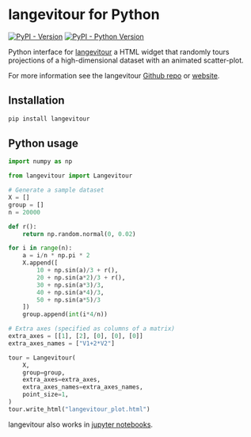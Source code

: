# langevitour for Python

[![PyPI - Version](https://img.shields.io/pypi/v/langevitour.svg)](https://pypi.org/project/langevitour)
[![PyPI - Python Version](https://img.shields.io/pypi/pyversions/langevitour.svg)](https://pypi.org/project/langevitour)

Python interface for [langevitour](https://github.com/pfh/langevitour/) a HTML widget that randomly tours projections of a high-dimensional dataset with an animated scatter-plot.

For more information see the langevitour [Github repo](https://github.com/pfh/langevitour) or [website](https://logarithmic.net/langevitour/).

## Installation

```bash
pip install langevitour
```

## Python usage 

```python
import numpy as np

from langevitour import Langevitour

# Generate a sample dataset
X = []
group = []
n = 20000

def r():
    return np.random.normal(0, 0.02)

for i in range(n):
    a = i/n * np.pi * 2
    X.append([
        10 + np.sin(a)/3 + r(),
        20 + np.sin(a*2)/3 + r(),
        30 + np.sin(a*3)/3,
        40 + np.sin(a*4)/3,
        50 + np.sin(a*5)/3
    ])
    group.append(int(i*4/n))

# Extra axes (specified as columns of a matrix)
extra_axes = [[1], [2], [0], [0], [0]]
extra_axes_names = ["V1+2*V2"]

tour = Langevitour(
    X,
    group=group,
    extra_axes=extra_axes,
    extra_axes_names=extra_axes_names,
    point_size=1,
)
tour.write_html("langevitour_plot.html")
```

langevitour also works in [jupyter notebooks](/py/examples/langevitour.ipynb).